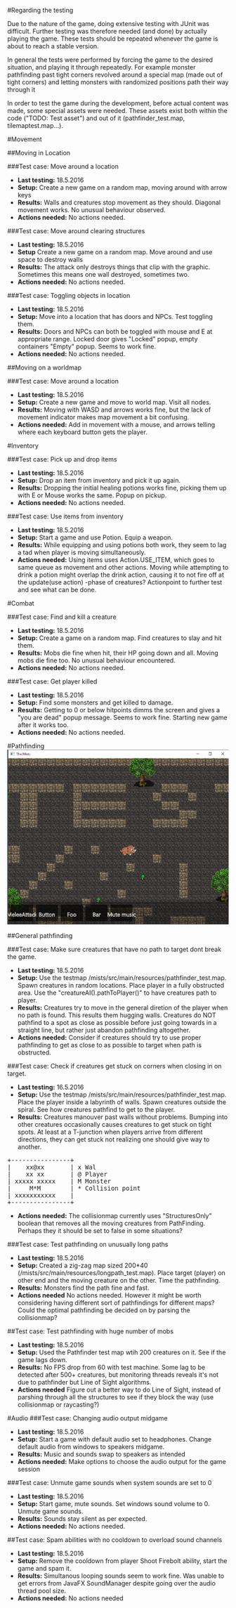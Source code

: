 #Regarding the testing

Due to the nature of the game, doing extensive testing with JUnit was difficult. Further testing was therefore needed (and done) by actually playing the game. These tests should be repeated whenever the game is about to reach a stable version.

In general the tests were performed by forcing the game to the desired situation, and playing it through repeatedly. For example monster pathfinding past tight corners revolved around a special map (made out of tight corners) and letting monsters with randomized positions path their way through it

In order to test the game during the development, before actual content was made, some special assets were needed. These assets exist both within the code ("TODO: Test asset") and out of it (pathfinder_test.map, tilemaptest.map...).

#Movement

##Moving in Location

###Test case: Move around a location
* **Last testing:** 18.5.2016
* **Setup:** Create a new game on a random map, moving around with arrow keys
* **Results:** Walls and creatures stop movement as they should. Diagonal movement works. No unusual behaviour observed.
* **Actions needed:** No actions needed.

###Test case: Move around clearing structures
* **Last testing:** 18.5.2016
* **Setup** Create a new game on a random map. Move around and use space to destroy walls
* **Results:** The attack only destroys things that clip with the graphic. Sometimes this means one wall destroyed, sometimes two.
* **Actions needed:** No actions needed.

###Test case: Toggling objects in location
* **Last testing:** 18.5.2016
* **Setup:** Move into a location that has doors and NPCs. Test toggling them.
* **Results:** Doors and NPCs can both be toggled with mouse and E at appropriate range. Locked door gives "Locked" popup, empty containers "Empty" popup. Seems to work fine.
* **Actions needed:** No actions needed.

##Moving on a worldmap

###Test case: Move around a location
* **Last testing:** 18.5.2016
* **Setup:** Create a new game and move to world map. Visit all nodes.
* **Results:** Moving with WASD and arrows works fine, but the lack of movement indicator makes map movement a bit confusing.
* **Actions needed:** Add in movement with a mouse, and arrows telling where each keyboard button gets the player.

#Inventory

###Test case: Pick up and drop items
* **Last testing:** 18.5.2016
* **Setup:** Drop an item from inventory and pick it up again.
* **Results:** Dropping the initial healing potions works fine, picking them up with E or Mouse works the same. Popup on pickup.
* **Actions needed:** No actions needed.

###Test case: Use items from inventory
* **Last testing:** 18.5.2016
* **Setup:** Start a game and use Potion. Equip a weapon.
* **Results:** While equipping and using potions both work, they seem to lag a tad when player is moving simultaneously.
* **Actions needed:** Using items uses Action.USE_ITEM, which goes to same queue as movement and other actions. Moving while attempting to drink a potion might overlap the drink action, causing it to not fire off at the update(use action) -phase of creatures? Actionpoint to further test and see what can be done.

#Combat

###Test case: Find and kill a creature
* **Last testing:** 18.5.2016
* **Setup:** Create a game on a random map. Find creatures to slay and hit them.
* **Results:** Mobs die fine when hit, their HP going down and all. Moving mobs die fine too. No unusual behaviour encountered.
* **Actions needed:** No actions needed.

###Test case: Get player killed
* **Last testing:** 18.5.2016
* **Setup:** Find some monsters and get killed to damage.
* **Results:** Getting to 0 or below hitpoints dimms the screen and gives a "you are dead" popup message. Seems to work fine. Starting new game after it works too.
* **Actions needed:** No actions needed.

#Pathfinding
![](https://github.com/nkoiv/mists/blob/master/documentation/pathfinding_testing1.png "Pathfinding testmap")

##General pathfinding

###Test case: Make sure creatures that have no path to target dont break the game.
* **Last testing:** 18.5.2016
* **Setup:** Use the testmap /mists/src/main/resources/pathfinder_test.map. Spawn creatures in random locations. Place player in a fully obstructed area. Use the "creatureAI().pathToPlayer()" to have creatures path to player.
* **Results:** Creatures try to move in the general diretion of the player when no path is found. This results them hugging walls. Creatures do NOT pathfind to a spot as close as possible before just going towards in a straight line, but rather just abandon pathfinding altogether.
* **Actions needed:** Consider if creatures should try to use proper pathfinding to get as close to as possible to target when path is obstructed.

###Test case: Check if creatures get stuck on corners when closing in on target.
* **Last testing:** 16.5.2016
* **Setup:** Use the testmap /mists/src/main/resources/pathfinder_test.map. Place the player inside a labyrinth of walls. Spawn creatures outside the spiral. See how creatures pathfind to get to the player.
* **Results:** Creatures manouver past walls without problems. Bumping into other creatures occasionally causes creatures to get stuck on tight spots. At least at a T-junction when players arrive from different directions, they can get stuck not realizing one should give way to another.
<pre>
+----------------+
|    xx@xx       | x Wal
|    xx xx       | @ Player
| xxxxx xxxxx    | M Monster
|     M*M        | * Collision point
| xxxxxxxxxxx    |
+----------------+
</pre>
* **Actions needed:** The collisionmap currently uses "StructuresOnly" boolean that removes all the moving creatures from PathFinding. Perhaps they it should be set to false in some situations?

###Test case: Test pathfinding on unusually long paths
* **Last testing:** 18.5.2016
* **Setup:** Created a zig-zag map sized 200*40 (/mists/src/main/resources/longpath_test.map). Place target (player) on other end and the moving creature on the other. Time the pathfinding.
* **Results:** Monsters find the path fine and fast.
* **Actions needed** No actions needed. However it might be worth considering having different sort of pathfindings for different maps? Could the optimal pathfinding be decided on by parsing the collisionmap?

##Test case: Test pathfinding with huge number of mobs
* **Last testing:** 18.5.2016
* **Setup:** Used the Pathfinder test map wtih 200 creatures on it. See if the game lags down.
* **Results:** No FPS drop from 60 with test machine. Some lag to be detected after 500+ creatures, but monitoring threads reveals it's not due to pathfinder but Line of Sight algorithms.
* **Actions needed** Figure out a better way to do Line of Sight, instead of parshing through all the structures to see if they block the way (use collisionmap or raycasting?)


#Audio
###Test case: Changing audio output midgame
* **Last testing:** 18.5.2016
* **Setup:** Start a game with default audio set to headphones. Change default audio from windows to speakers midgame.
* **Results:** Music and sounds swap to speakers as intended
* **Actions needed:** Make options to choose the audio output for the game session

###Test case: Unmute game sounds when system sounds are set to 0
* **Last testing:** 18.5.2016
* **Setup:** Start game, mute sounds. Set windows sound volume to 0. Unmute game sounds.
* **Results:** Sounds stay silent as per expected.
* **Actions needed:** No actions needed.

##Test case: Spam abilities with no cooldown to overload sound channels
* **Last testing:** 18.5.2016
* **Setup:** Remove the cooldown from player Shoot Firebolt ability, start the game and spam it.
* **Results:** Simultanous looping sounds seem to work fine. Was unable to get errors from JavaFX SoundManager despite going over the audio thread pool size.
* **Actions needed:** No actions needed